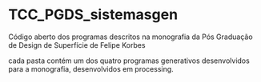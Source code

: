 # TCC_PGDS_sistemasgen
Código aberto dos programas descritos na monografia da Pós Graduação de Design de Superfície de Felipe Korbes

cada pasta contém um dos quatro programas generativos desenvolvidos para a monografia, desenvolvidos em processing.
